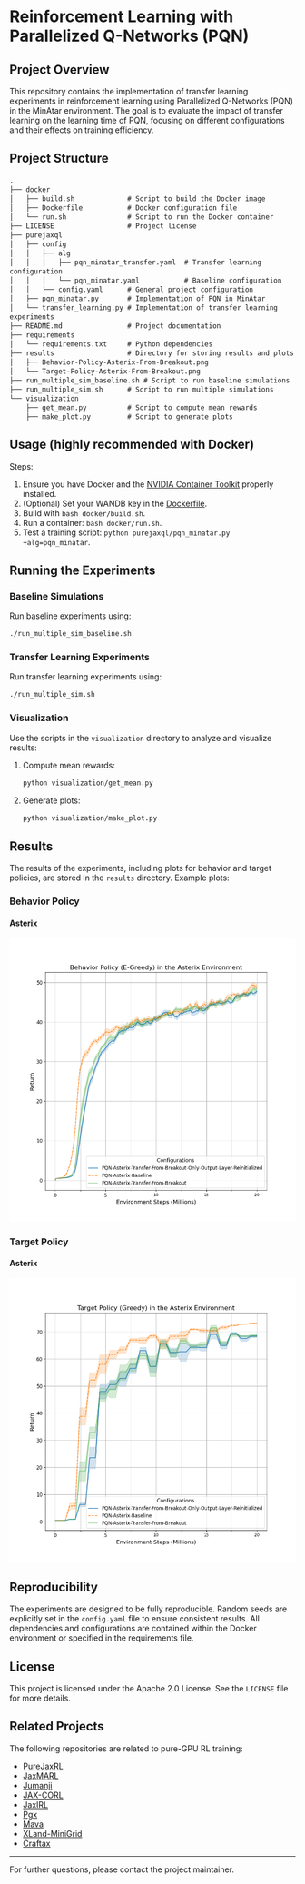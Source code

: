 # Reinforcement Learning with Parallelized Q-Networks (PQN)

## Project Overview
This repository contains the implementation of transfer learning experiments in reinforcement learning using Parallelized Q-Networks (PQN) in the MinAtar environment. The goal is to evaluate the impact of transfer learning on the learning time of PQN, focusing on different configurations and their effects on training efficiency.

## Project Structure

```plaintext
.
├── docker
│   ├── build.sh             # Script to build the Docker image
│   ├── Dockerfile           # Docker configuration file
│   └── run.sh               # Script to run the Docker container
├── LICENSE                  # Project license
├── purejaxql
│   ├── config
│   │   ├── alg
│   │   │   ├── pqn_minatar_transfer.yaml  # Transfer learning configuration
│   │   │   └── pqn_minatar.yaml           # Baseline configuration
│   │   └── config.yaml      # General project configuration
│   ├── pqn_minatar.py       # Implementation of PQN in MinAtar
│   └── transfer_learning.py # Implementation of transfer learning experiments
├── README.md                # Project documentation
├── requirements
│   └── requirements.txt     # Python dependencies
├── results                  # Directory for storing results and plots
│   ├── Behavior-Policy-Asterix-From-Breakout.png
│   └── Target-Policy-Asterix-From-Breakout.png
├── run_multiple_sim_baseline.sh # Script to run baseline simulations
├── run_multiple_sim.sh      # Script to run multiple simulations
└── visualization
    ├── get_mean.py          # Script to compute mean rewards
    ├── make_plot.py         # Script to generate plots
```

## Usage (highly recommended with Docker)

Steps:

1. Ensure you have Docker and the [NVIDIA Container Toolkit](https://docs.nvidia.com/datacenter/cloud-native/container-toolkit/latest/install-guide.html) properly installed.
2. (Optional) Set your WANDB key in the [Dockerfile](docker/Dockerfile).
3. Build with `bash docker/build.sh`.
5. Run a container: `bash docker/run.sh`.
6. Test a training script: `python purejaxql/pqn_minatar.py +alg=pqn_minatar`.

## Running the Experiments

### Baseline Simulations
Run baseline experiments using:
```bash
./run_multiple_sim_baseline.sh
```

### Transfer Learning Experiments
Run transfer learning experiments using:
```bash
./run_multiple_sim.sh
```

### Visualization
Use the scripts in the `visualization` directory to analyze and visualize results:

1. Compute mean rewards:
   ```bash
   python visualization/get_mean.py
   ```

2. Generate plots:
   ```bash
   python visualization/make_plot.py
   ```

## Results
The results of the experiments, including plots for behavior and target policies, are stored in the `results` directory. Example plots:

### Behavior Policy
#### Asterix
![Behavior Policy](results/Behavior-Policy-Asterix-From-Breakout.png) 

### Target Policy
#### Asterix
![Target Policy](results/Target-Policy-Asterix-From-Breakout.png)

## Reproducibility
The experiments are designed to be fully reproducible. Random seeds are explicitly set in the `config.yaml` file to ensure consistent results. All dependencies and configurations are contained within the Docker environment or specified in the requirements file.

## License
This project is licensed under the Apache 2.0 License. See the `LICENSE` file for more details.

## Related Projects

The following repositories are related to pure-GPU RL training:

- [PureJaxRL](https://github.com/luchris429/purejaxrl)
- [JaxMARL](https://github.com/FLAIROx/JaxMARL)
- [Jumanji](https://github.com/instadeepai/jumanji)
- [JAX-CORL](https://github.com/nissymori/JAX-CORL)
- [JaxIRL](https://github.com/FLAIROx/jaxirl)
- [Pgx](https://github.com/sotetsuk/pgx)
- [Mava](https://github.com/instadeepai/Mava)
- [XLand-MiniGrid](https://github.com/corl-team/xland-minigrid)
- [Craftax](https://github.com/MichaelTMatthews/Craftax/tree/main)

---

For further questions, please contact the project maintainer.
